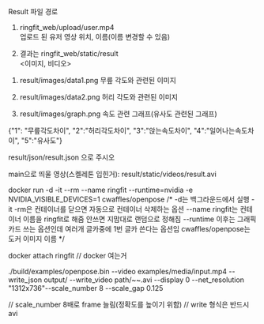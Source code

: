 Result 파일 경로
1. ringfit_web/upload/user.mp4  
업로드 된 유저 영상 위치, 이름(이름 변경할 수 있음)

2. 결과는 ringfit_web/static/result  
<이미지, 비디오>
1) result/images/data1.png
무릎 각도와 관련된 이미지

2) result/images/data2.png
허리 각도와 관련된 이미지

5) result/images/graph.png
속도 관련 그래프(유사도 관련된 그래프)

<json>
{"1": "무릎각도차이", "2":"허리각도차이", "3":"앉는속도차이", "4":"일어나는속도차이", "5":"유사도"}

result/json/result.json
으로 주시오

main으로 띄울 영상(스켈레톤 입힌거): result/static/videos/result.avi


docker run -d -it --rm --name ringfit --runtime=nvidia -e NVIDIA_VISIBLE_DEVICES=1 cwaffles/openpose
/*
-d는 백그라운드에서 실행
-it -rm은 컨테이너를 닫으면 자동으로 컨테이너 삭제하는 옵션
--name ringfit는 컨테이너 이름을 ringfit로 해줌 안쓰면 지맘대로 랜덤으로 정해짐
--runtime 이후는 그래픽카드 쓰는 옵션인데 여러개 글카중에 1번 글카 쓴다는 옵션임
cwaffles/openpose는 도커 이미지 이름
*/

docker attach ringfit
// docker 여는거

./build/examples/openpose.bin --video examples/media/input.mp4 --write_json output/ --write_video path/~~.avi --display 0 --net_resolution "1312x736"--scale_number 8 --scale_gap 0.125

// scale_number 8배로 frame 늘림(정확도를 높이기 위함)
// write 형식은 반드시 avi

